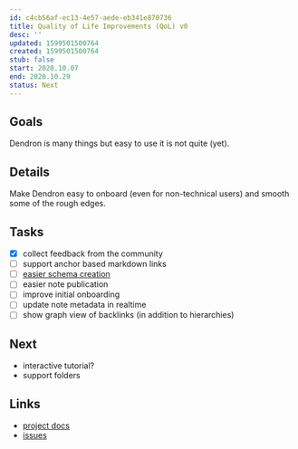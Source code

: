 ```yaml
---
id: c4cb56af-ec13-4e57-aede-eb341e870736
title: Quality of Life Improvements (QoL) v0
desc: ''
updated: 1599501500764
created: 1599501500764
stub: false
start: 2020.10.07
end: 2020.10.29
status: Next
---
```

## Goals

Dendron is many things but easy to use it is not quite (yet). 

## Details

Make Dendron easy to onboard (even for non-technical users) and smooth some of the rough edges. 

## Tasks

- [x] collect feedback from the community
- [ ] support anchor based markdown links
- [ ] [easier schema creation](https://github.com/dendronhq/dendron/issues/249)
- [ ] easier note publication
- [ ] improve initial onboarding
- [ ] update note metadata in realtime
- [ ] show graph view of backlinks (in addition to hierarchies)

## Next

- interactive tutorial?
- support folders

## Links

- [project docs](https://dendron.so/notes/c4cb56af-ec13-4e57-aede-eb341e870736.html)
- [issues](https://github.com/dendronhq/dendron/labels/pro.qol-v0)

